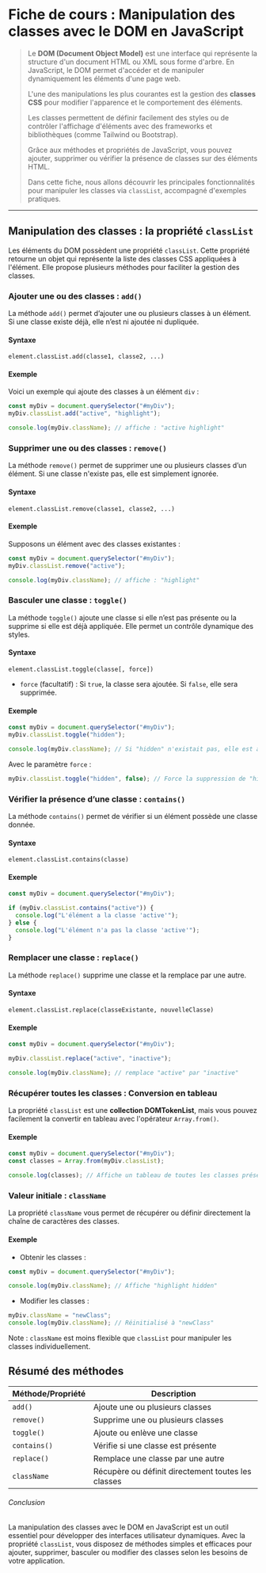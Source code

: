 # Fiche de cours : Manipulation des classes avec le DOM en JavaScript

> Le **DOM (Document Object Model)** est une interface qui représente la structure d'un document HTML ou XML sous forme d'arbre. En JavaScript, le DOM permet d'accéder et de manipuler dynamiquement les éléments d'une page web. 
>
> L'une des manipulations les plus courantes est la gestion des **classes CSS** pour modifier l'apparence et le comportement des éléments.
>
> 
>
> Les classes permettent de définir facilement des styles ou de contrôler l'affichage d'éléments avec des frameworks et bibliothèques (comme Tailwind ou Bootstrap). 
>
> Grâce aux méthodes et propriétés de JavaScript, vous pouvez ajouter, supprimer ou vérifier la présence de classes sur des éléments HTML.
>
> Dans cette fiche, nous allons découvrir les principales fonctionnalités pour manipuler les classes via `classList`, accompagné d'exemples pratiques.

------

## Manipulation des classes : la propriété `classList`

Les éléments du DOM possèdent une propriété `classList`. Cette propriété retourne un objet qui représente la liste des classes CSS appliquées à l'élément. Elle propose plusieurs méthodes pour faciliter la gestion des classes.

### Ajouter une ou des classes : `add()`

La méthode `add()` permet d’ajouter une ou plusieurs classes à un élément. Si une classe existe déjà, elle n’est ni ajoutée ni dupliquée.

#### Syntaxe

```
element.classList.add(classe1, classe2, ...)
```

#### Exemple

Voici un exemple qui ajoute des classes à un élément `div` :

```javascript
const myDiv = document.querySelector("#myDiv");
myDiv.classList.add("active", "highlight");

console.log(myDiv.className); // affiche : "active highlight"
```

###  Supprimer une ou des classes : `remove()`

La méthode `remove()` permet de supprimer une ou plusieurs classes d’un élément. Si une classe n'existe pas, elle est simplement ignorée.

#### Syntaxe

```
element.classList.remove(classe1, classe2, ...)
```

#### Exemple

Supposons un élément avec des classes existantes :

```javascript
const myDiv = document.querySelector("#myDiv");
myDiv.classList.remove("active");

console.log(myDiv.className); // affiche : "highlight"
```

###  Basculer une classe : `toggle()`

La méthode `toggle()` ajoute une classe si elle n’est pas présente ou la supprime si elle est déjà appliquée. Elle permet un contrôle dynamique des styles.

#### Syntaxe

```
element.classList.toggle(classe[, force])
```

* `force` (facultatif) : Si `true`, la classe sera ajoutée. Si `false`, elle sera supprimée.

#### Exemple

```javascript
const myDiv = document.querySelector("#myDiv");
myDiv.classList.toggle("hidden");

console.log(myDiv.className); // Si "hidden" n'existait pas, elle est ajoutée
```

Avec le paramètre `force` :

```javascript
myDiv.classList.toggle("hidden", false); // Force la suppression de "hidden"
```

### Vérifier la présence d’une classe : `contains()`

La méthode `contains()` permet de vérifier si un élément possède une classe donnée.

#### Syntaxe

```
element.classList.contains(classe)
```

#### Exemple

```javascript
const myDiv = document.querySelector("#myDiv");

if (myDiv.classList.contains("active")) {
  console.log("L'élément a la classe 'active'");
} else {
  console.log("L'élément n'a pas la classe 'active'");
}
```

### Remplacer une classe : `replace()`

La méthode `replace()` supprime une classe et la remplace par une autre.

#### Syntaxe

```
element.classList.replace(classeExistante, nouvelleClasse)
```

#### Exemple

```javascript
const myDiv = document.querySelector("#myDiv");

myDiv.classList.replace("active", "inactive");

console.log(myDiv.className); // remplace "active" par "inactive"
```

### Récupérer toutes les classes : Conversion en tableau

La propriété `classList` est une **collection DOMTokenList**, mais vous pouvez facilement la convertir en tableau avec l'opérateur `Array.from()`.

#### Exemple

```javascript
const myDiv = document.querySelector("#myDiv");
const classes = Array.from(myDiv.classList);

console.log(classes); // Affiche un tableau de toutes les classes présentes
```

### Valeur initiale : `className`

La propriété `className` vous permet de récupérer ou définir directement la chaîne de caractères des classes.

#### Exemple

* Obtenir les classes :

```javascript
const myDiv = document.querySelector("#myDiv");

console.log(myDiv.className); // Affiche "highlight hidden"
```

* Modifier les classes :

```javascript
myDiv.className = "newClass";
console.log(myDiv.className); // Réinitialisé à "newClass"
```

Note : `className` est moins flexible que `classList` pour manipuler les classes individuellement.

## Résumé des méthodes

| Méthode/Propriété | Description                                        |
| ----------------- | -------------------------------------------------- |
| `add()`           | Ajoute une ou plusieurs classes                    |
| `remove()`        | Supprime une ou plusieurs classes                  |
| `toggle()`        | Ajoute ou enlève une classe                        |
| `contains()`      | Vérifie si une classe est présente                 |
| `replace()`       | Remplace une classe par une autre                  |
| `className`       | Récupère ou définit directement toutes les classes |

######  Conclusion

La manipulation des classes avec le DOM en JavaScript est un outil essentiel pour développer des interfaces utilisateur dynamiques. Avec la propriété `classList`, vous disposez de méthodes simples et efficaces pour ajouter, supprimer, basculer ou modifier des classes selon les besoins de votre application.